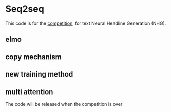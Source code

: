 # Seq2seq
This code is for the [competition](https://biendata.com/competition/bytecup2018/), for text Neural Headline Generation (NHG).</br>

## elmo 

## copy mechanism 

## new training method 

## multi attention 
 

The code will be released when the competition is over
